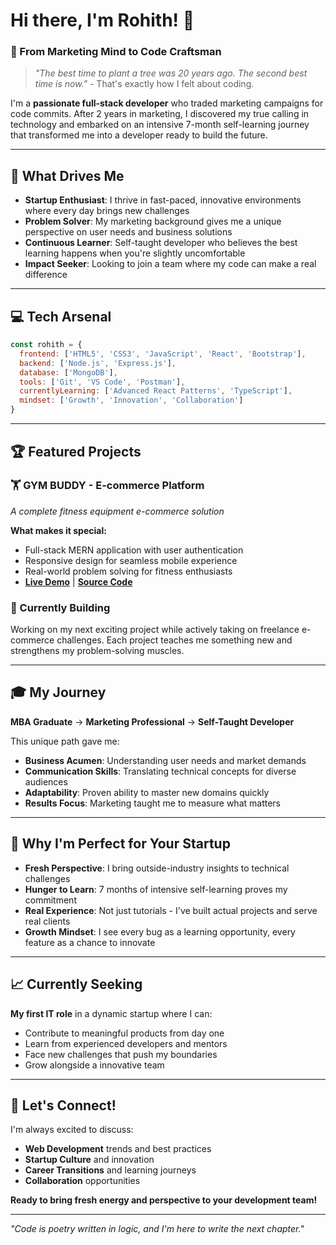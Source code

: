# Hi there, I'm Rohith! 👋

### 🚀 From Marketing Mind to Code Craftsman

> *"The best time to plant a tree was 20 years ago. The second best time is now."* - That's exactly how I felt about coding.

I'm a **passionate full-stack developer** who traded marketing campaigns for code commits. After 2 years in marketing, I discovered my true calling in technology and embarked on an intensive 7-month self-learning journey that transformed me into a developer ready to build the future.

---

## 🎯 What Drives Me

- **Startup Enthusiast**: I thrive in fast-paced, innovative environments where every day brings new challenges
- **Problem Solver**: My marketing background gives me a unique perspective on user needs and business solutions
- **Continuous Learner**: Self-taught developer who believes the best learning happens when you're slightly uncomfortable
- **Impact Seeker**: Looking to join a team where my code can make a real difference

---

## 💻 Tech Arsenal

```javascript
const rohith = {
  frontend: ['HTML5', 'CSS3', 'JavaScript', 'React', 'Bootstrap'],
  backend: ['Node.js', 'Express.js'],
  database: ['MongoDB'],
  tools: ['Git', 'VS Code', 'Postman'],
  currentlyLearning: ['Advanced React Patterns', 'TypeScript'],
  mindset: ['Growth', 'Innovation', 'Collaboration']
}
```

---

## 🏆 Featured Projects

### 🏋️ GYM BUDDY - E-commerce Platform
*A complete fitness equipment e-commerce solution*

**What makes it special:**
- Full-stack MERN application with user authentication
- Responsive design for seamless mobile experience  
- Real-world problem solving for fitness enthusiasts
- **[Live Demo](#)** | **[Source Code](#)**

### 🔨 Currently Building
Working on my next exciting project while actively taking on freelance e-commerce challenges. Each project teaches me something new and strengthens my problem-solving muscles.

---

## 🎓 My Journey

**MBA Graduate** → **Marketing Professional** → **Self-Taught Developer**

This unique path gave me:
- **Business Acumen**: Understanding user needs and market demands
- **Communication Skills**: Translating technical concepts for diverse audiences  
- **Adaptability**: Proven ability to master new domains quickly
- **Results Focus**: Marketing taught me to measure what matters

---

## 🌟 Why I'm Perfect for Your Startup

- **Fresh Perspective**: I bring outside-industry insights to technical challenges
- **Hunger to Learn**: 7 months of intensive self-learning proves my commitment
- **Real Experience**: Not just tutorials - I've built actual projects and serve real clients
- **Growth Mindset**: I see every bug as a learning opportunity, every feature as a chance to innovate

---

## 📈 Currently Seeking

**My first IT role** in a dynamic startup where I can:
- Contribute to meaningful products from day one
- Learn from experienced developers and mentors
- Face new challenges that push my boundaries
- Grow alongside a innovative team

---

## 🤝 Let's Connect!

I'm always excited to discuss:
- **Web Development** trends and best practices
- **Startup Culture** and innovation
- **Career Transitions** and learning journeys
- **Collaboration** opportunities

**Ready to bring fresh energy and perspective to your development team!**

---

*"Code is poetry written in logic, and I'm here to write the next chapter."*
